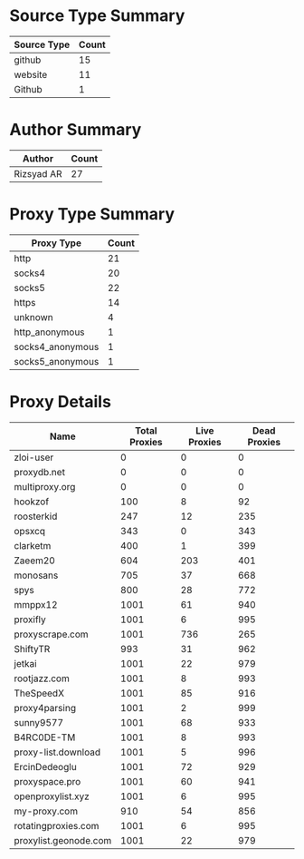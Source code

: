 # Source Type Summary

| Source Type | Count |
|-------------|-------|
| github | 15 |
| website | 11 |
| Github | 1 |


# Author Summary

| Author | Count |
|--------|-------|
| Rizsyad AR | 27 |


# Proxy Type Summary

| Proxy Type | Count |
|------------|-------|
| http | 21 |
| socks4 | 20 |
| socks5 | 22 |
| https | 14 |
| unknown | 4 |
| http_anonymous | 1 |
| socks4_anonymous | 1 |
| socks5_anonymous | 1 |


# Proxy Details

| Name | Total Proxies | Live Proxies | Dead Proxies |
|------|---------------|--------------|---------------|
| zloi-user | 0 | 0 | 0 |
| proxydb.net | 0 | 0 | 0 |
| multiproxy.org | 0 | 0 | 0 |
| hookzof | 100 | 8 | 92 |
| roosterkid | 247 | 12 | 235 |
| opsxcq | 343 | 0 | 343 |
| clarketm | 400 | 1 | 399 |
| Zaeem20 | 604 | 203 | 401 |
| monosans | 705 | 37 | 668 |
| spys | 800 | 28 | 772 |
| mmppx12 | 1001 | 61 | 940 |
| proxifly | 1001 | 6 | 995 |
| proxyscrape.com | 1001 | 736 | 265 |
| ShiftyTR | 993 | 31 | 962 |
| jetkai | 1001 | 22 | 979 |
| rootjazz.com | 1001 | 8 | 993 |
| TheSpeedX | 1001 | 85 | 916 |
| proxy4parsing | 1001 | 2 | 999 |
| sunny9577 | 1001 | 68 | 933 |
| B4RC0DE-TM | 1001 | 8 | 993 |
| proxy-list.download | 1001 | 5 | 996 |
| ErcinDedeoglu | 1001 | 72 | 929 |
| proxyspace.pro | 1001 | 60 | 941 |
| openproxylist.xyz | 1001 | 6 | 995 |
| my-proxy.com | 910 | 54 | 856 |
| rotatingproxies.com | 1001 | 6 | 995 |
| proxylist.geonode.com | 1001 | 22 | 979 |
